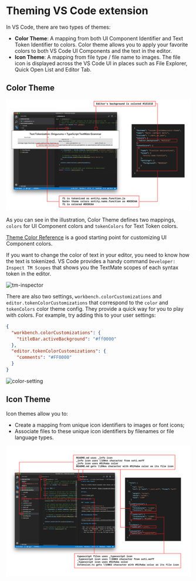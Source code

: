 ---
---

# Theming VS Code extension

In VS Code, there are two types of themes:

- **Color Theme**: A mapping from both UI Component Identifier and Text Token Identifier to colors. Color theme allows you to apply your favorite colors to both VS Code UI Components and the text in the editor.
- **Icon Theme**: A mapping from file type / file name to images. The file icon is displayed across the VS Code UI in places such as File Explorer, Quick Open List and Editor Tab.

## Color Theme

![color-theme](./images/theming/color-theme.png)

As you can see in the illustration, Color Theme defines two mappings, `colors` for UI Component colors and `tokenColors` for Text Token colors.

[Theme Color Reference](/api/references/theme-color) is a good starting point for customizing UI Component colors.

If you want to change the color of text in your editor, you need to know how the text is tokenized. VS Code provides a handy command `Developer: Inspect TM Scopes` that shows you the TextMate scopes of each syntax token in the editor.

![tm-inspector](./images/theming/tm-inspector.png)

There are also two settings, `workbench.colorCustomizations` and `editor.tokenColorCustomizations` that correspond to the `color` and `tokenColors` color theme config. They provide a quick way for you to play with colors. For example, try adding this to your user settings:

```json
{
  "workbench.colorCustomizations": {
    "titleBar.activeBackground": "#ff0000"
  },
  "editor.tokenColorCustomizations": {
    "comments": "#FF0000"
  }
}
```

![color-setting](./images/theming/color-setting.png)

## Icon Theme

Icon themes allow you to:

- Create a mapping from unique icon identifiers to images or font icons;
- Associate files to these unique icon identifiers by filenames or file language types.

![icon-theme](./images/theming/icon-theme.png)